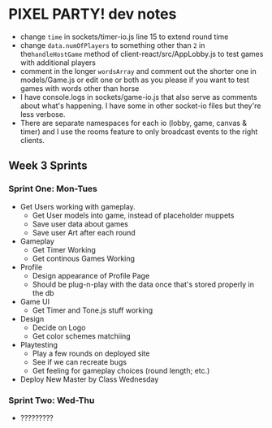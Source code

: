 # PIXEL PARTY! dev notes
* change `time` in sockets/timer-io.js line 15 to extend round time
* change `data.numOfPlayers` to something other than `2` in the`handleHostGame` method of client-react/src/AppLobby.js to test games with additional players
* comment in the longer `wordsArray` and comment out the shorter one in models/Game.js or edit one or both as you please if you want to test games with words other than horse
* I have console.logs in sockets/game-io.js that also serve as comments about what's happening.  I have some in other socket-io files but they're less verbose.
* There are separate namespaces for each io (lobby, game, canvas & timer) and I use the rooms feature to only broadcast events to the right clients.
## Week 3 Sprints
### Sprint One: Mon-Tues
* Get Users working with gameplay.
  * Get User models into game, instead of placeholder muppets
  * Save user data about games
  * Save user Art after each round
* Gameplay
  * Get Timer Working
  * Get continous Games Working
* Profile
  * Design appearance of Profile Page
  * Should be plug-n-play with the data once that's stored properly in the db
* Game UI
  * Get Timer and Tone.js stuff working
* Design
  * Decide on Logo
  * Get color schemes matchiing
* Playtesting
  * Play a few rounds on deployed site
  * See if we can recreate bugs
  * Get feeling for gameplay choices (round length; etc.)
* Deploy New Master by Class Wednesday
### Sprint Two: Wed-Thu
* ?????????
